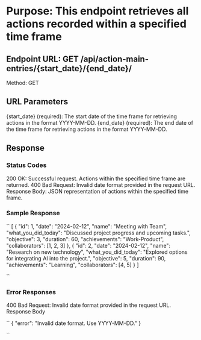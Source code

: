 # Purpose: This endpoint retrieves all actions recorded within a specified time frame

## Endpoint URL: GET /api/action-main-entries/{start_date}/{end_date}/

Method: GET

## URL Parameters

{start_date} (required): The start date of the time frame for retrieving actions in the format YYYY-MM-DD.
{end_date} (required): The end date of the time frame for retrieving actions in the format YYYY-MM-DD.

## Response

### Status Codes

200 OK: Successful request. Actions within the specified time frame are returned.
400 Bad Request: Invalid date format provided in the request URL.
Response Body: JSON representation of actions within the specified time frame.

### Sample Response

`` [
  {
    "id": 1,
    "date": "2024-02-12",
    "name": "Meeting with Team",
    "what_you_did_today": "Discussed project progress and upcoming tasks.",
    "objective": 3,
    "duration": 60,
    "achievements": "Work-Product",
    "collaborators": [1, 2, 3]
  },
  {
    "id": 2,
    "date": "2024-02-12",
    "name": "Research on new technology",
    "what_you_did_today": "Explored options for integrating AI into the project.",
    "objective": 5,
    "duration": 90,
    "achievements": "Learning",
    "collaborators": [4, 5]
  }
]

``

### Error Responses

400 Bad Request: Invalid date format provided in the request URL.
Response Body

`` {
  "error": "Invalid date format. Use YYYY-MM-DD."
}

``
